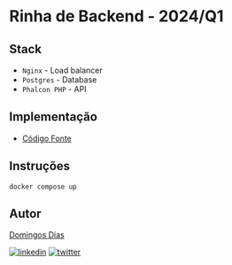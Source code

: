 # Rinha de Backend - 2024/Q1


## Stack

- `Nginx` - Load balancer
- `Postgres` - Database
- `Phalcon PHP` - API

## Implementação

- [Código Fonte](https://github.com/Dowingows/rinha-backend-2024-q1-phalcon-php)


## Instruções

```
docker compose up
```
## Autor

[Domingos Dias](https://github.com/Dowingows)

[![linkedin](https://img.shields.io/badge/linkedin-0A66C2?style=for-the-badge&logo=linkedin&logoColor=white)](www.linkedin.com/in/domingos-dias-380071218)
[![twitter](https://img.shields.io/badge/twitter-1DA1F2?style=for-the-badge&logo=twitter&logoColor=white)](https://twitter.com/_domilos)
